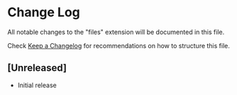 # Change Log

All notable changes to the "files" extension will be documented in this file.

Check [Keep a Changelog](http://keepachangelog.com/) for recommendations on how to structure this file.

## [Unreleased]

- Initial release